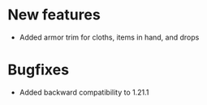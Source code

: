 # New features
* Added armor trim for cloths, items in hand, and drops
# Bugfixes
* Added backward compatibility to 1.21.1
